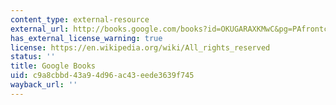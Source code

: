 ```yaml
---
content_type: external-resource
external_url: http://books.google.com/books?id=OKUGARAXKMwC&pg=PAfrontcover
has_external_license_warning: true
license: https://en.wikipedia.org/wiki/All_rights_reserved
status: ''
title: Google Books
uid: c9a8cbbd-43a9-4d96-ac43-eede3639f745
wayback_url: ''
---
```

